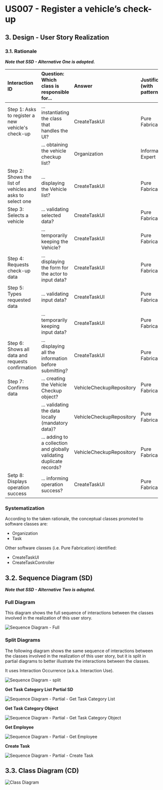 # US007 - Register a vehicle’s check-up

## 3. Design - User Story Realization

### 3.1. Rationale

_**Note that SSD - Alternative One is adopted.**_

| Interaction ID                                            | Question: Which class is responsible for...                           | Answer                   | Justification (with patterns) |
|:----------------------------------------------------------|:----------------------------------------------------------------------|:-------------------------|:------------------------------|
| Step 1: Asks to register a new vehicle's check-up         | ... instantiating the class that handles the UI?                      | CreateTaskUI             | Pure Fabrication              |
|                                                           | ... obtaining the vehicle checkup list?                               | Organization             | Information Expert            |  
| Step 2: Shows the list of vehicles and asks to select one | ... displaying the Vehicle list?                                      | CreateTaskUI             | Pure Fabrication              |
| Step 3: Selects a vehicle                                 | ... validating selected data?                                         | CreateTaskUI             | Pure Fabrication              |
|                                                           | ... temporarily keeping the Vehicle?                                  | CreateTaskUI             | Pure Fabrication              |
| Step 4: Requests check-up data                            | ... displaying the form for the actor to input data?                  | CreateTaskUI             | Pure Fabrication              |
| Step 5: Types requested data                              | ... validating input data?                                            | CreateTaskUI             | Pure Fabrication              |
|                                                           | ... temporarily keeping input data?                                   | CreateTaskUI             | Pure Fabrication              |
| Step 6: Shows all data and requests confirmation          | ... displaying all the information before submitting?                 | CreateTaskUI             | Pure Fabrication              |
| Step 7: Confirms data                                     | ... creating the Vehicle Checkup object?                              | VehicleCheckupRepository | Pure Fabrication              |
|                                                           | ... validating the data locally (mandatory data)?                     | VehicleCheckupRepository | Pure Fabrication              |
|                                                           | ... adding to a collection and globally validating duplicate records? | VehicleCheckupRepository | Pure Fabrication              | 
| Setp 8: Displays operation success                        | ... informing operation success?                                      | CreateTaskUI             | Pure Fabrication              |

### Systematization ##

According to the taken rationale, the conceptual classes promoted to software classes are:

* Organization
* Task

Other software classes (i.e. Pure Fabrication) identified:

* CreateTaskUI
* CreateTaskController

## 3.2. Sequence Diagram (SD)

_**Note that SSD - Alternative Two is adopted.**_

### Full Diagram

This diagram shows the full sequence of interactions between the classes involved in the realization of this user story.

![Sequence Diagram - Full](svg/us006-sequence-diagram-full.svg)

### Split Diagrams

The following diagram shows the same sequence of interactions between the classes involved in the realization of this
user story, but it is split in partial diagrams to better illustrate the interactions between the classes.

It uses Interaction Occurrence (a.k.a. Interaction Use).

![Sequence Diagram - split](svg/us006-sequence-diagram-split.svg)

**Get Task Category List Partial SD**

![Sequence Diagram - Partial - Get Task Category List](svg/us006-sequence-diagram-partial-get-task-category-list.svg)

**Get Task Category Object**

![Sequence Diagram - Partial - Get Task Category Object](svg/us006-sequence-diagram-partial-get-task-category.svg)

**Get Employee**

![Sequence Diagram - Partial - Get Employee](svg/us006-sequence-diagram-partial-get-employee.svg)

**Create Task**

![Sequence Diagram - Partial - Create Task](svg/us006-sequence-diagram-partial-create-task.svg)

## 3.3. Class Diagram (CD)

![Class Diagram](svg/us006-class-diagram.svg)